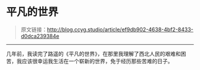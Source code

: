 # 平凡的世界

[annotation]: <id> (ef9db902-4638-4bf2-8433-d0dca239384e)
[annotation]: <status> (protect)
[annotation]: <create_time> (2019-04-30 23:33:48)
[annotation]: <category> (读书笔记)
[annotation]: <comments> (false)

> 原文链接：<http://blog.ccyg.studio/article/ef9db902-4638-4bf2-8433-d0dca239384e>

---

几年前，我读完了路遥的《平凡的世界》，在那里我理解了西北人民的艰难和困苦，我应该很幸运我生活在一个崭新的世界，免于经历那些苦难的日子。